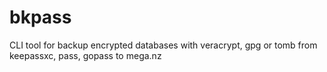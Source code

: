 # bkpass
CLI tool for backup encrypted databases with veracrypt, gpg or tomb from keepassxc, pass, gopass to mega.nz
